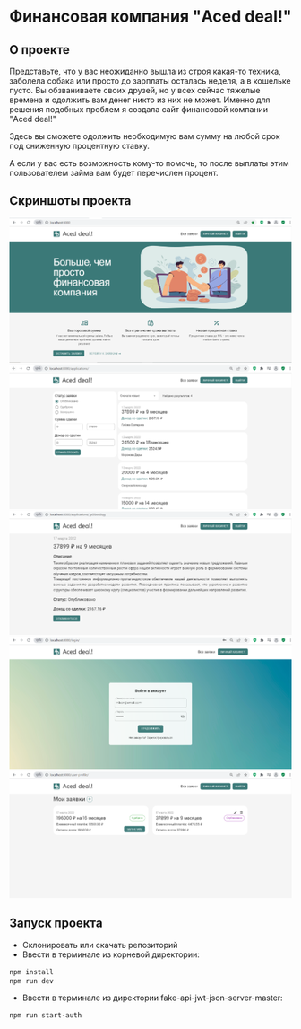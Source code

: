 # Финансовая компания "Aced deal!"

## О проекте
Представьте, что у вас неожиданно вышла из строя какая-то техника, заболела собака или просто до зарплаты осталась неделя, а в кошельке пусто. Вы обзваниваете своих друзей, но у всех сейчас тяжелые времена и одолжить вам денег никто из них не может. Именно для решения подобных проблем я создала сайт финансовой компании "Aced deal!"

Здесь вы сможете одолжить необходимую вам сумму на любой срок под сниженную процентную ставку.

А если у вас есть возможность кому-то помочь, то после выплаты этим пользователем займа вам будет перечислен процент.

## Скриншоты проекта
![Иллюстрация к проекту](screenshots/screen1.png "Главная страница")
![Иллюстрация к проекту](screenshots/screen2.png "Каталог заявок")
![Иллюстрация к проекту](screenshots/screen3.png "Страница заявки")
![Иллюстрация к проекту](screenshots/screen4.png "Страница авторизации")
![Иллюстрация к проекту](screenshots/screen5.png "Личный кабинет")

## Запуск проекта
* Склонировать или скачать репозиторий
* Ввести в терминале из корневой директории:
```
npm install
npm run dev
```
* Ввести в терминале из директории fake-api-jwt-json-server-master:
```
npm run start-auth
```